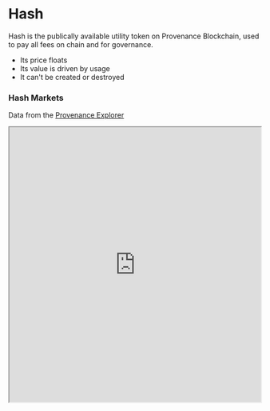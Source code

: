 # Hash

Hash is the publically available utility token on Provenance Blockchain, used to pay all fees on chain and for governance.

- Its price floats
- Its value is driven by usage
- It can't be created or destroyed

### Hash Markets

Data from the [Provenance Explorer](https://explorer.provenance.io)

<iframe width="100%" height="550" src="https://explorer.test.provenance.io/hashstats" />

### Tokenomics

Provenance Blockchain is uniquely suited to drive massive disruption in financial services by combining truth-vs-trust and riskless transactions, creating bilateral decentralized markets. Read more in our <a href="https://developer.provenance.io/docs/ecosystem/financial-services-blockchain/token-economics">tokenomics paper</a>.

### Get Hash

Hash is publicly available, and detailed <a href="https://provenance.io/purchase-hash">instructions</a> on how to purchase Hash are as well.

_See also: [Quick Start: Get a Wallet & Hash](/docs/quick-start/wallet-and-hash)_

Additionally, the Provenance Blockchain Foundation funds a <a href="https://provenance.io/grants">grants program</a> for projects that enhance the ecosystem, research new directions, or provide educational resources. Apply today to kickstart your dApp!

### Delegating Hash

<a href="https://provenance.io/delegate-hash">Delegate hash</a> to your preferred validator and start earning rewards immediately.

### Hash FAQs

All tokens are inherently different, and Hash is no exception! We've collected <a href="https://provenance.io/hashfaq">answers</a> to frequently asked questions about Hash to help broaden understanding of what makes Hash different from the rest.

### Hash Medium Articles

- [Staking Hash: How Does Staking Work and How Do I Participate?](https://medium.com/provenanceblockchain/staking-hash-how-does-staking-work-and-how-do-i-participate-7286b0da1388)
